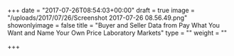 +++
date = "2017-07-26T08:54:03+00:00"
draft = true
image = "/uploads/2017/07/26/Screenshot 2017-07-26 08.56.49.png"
showonlyimage = false
title = "Buyer and Seller Data from Pay What You Want and Name Your Own Price Laboratory Markets"
type = ""
weight = ""

+++
